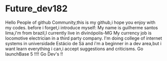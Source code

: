 # Future_dev182

Hello People of github Community,this is my github,i hope you enjoy with my codes.
before i forget,i introduce myself:
My name is guilherme santos lima,i'm from brazil,I currently live in divinópolis-MG
My currency job is locomotive electrician in a third party company.
I'm doing college of internet systems in universidade Estácio de Sá and
i'm a beginner in a dev area,but i want learn everything i can,i accept suggestions
and criticisms.
Go launchBase 5 !!!!
Go Dev's !!

